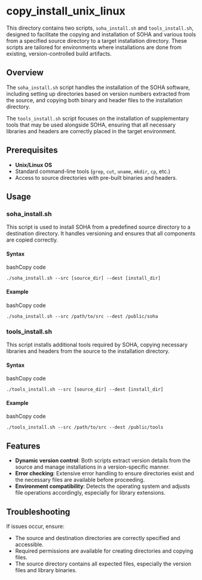 # copy_install_unix_linux

This directory contains two scripts, `soha_install.sh` and `tools_install.sh`, designed to facilitate the copying and installation of SOHA and various tools from a specified source directory to a target installation directory. These scripts are tailored for environments where installations are done from existing, version-controlled build artifacts.

## Overview

The `soha_install.sh` script handles the installation of the SOHA software, including setting up directories based on version numbers extracted from the source, and copying both binary and header files to the installation directory.

The `tools_install.sh` script focuses on the installation of supplementary tools that may be used alongside SOHA, ensuring that all necessary libraries and headers are correctly placed in the target environment.

## Prerequisites

- **Unix/Linux OS**
- Standard command-line tools (`grep`, `cut`, `uname`, `mkdir`, `cp`, etc.)
- Access to source directories with pre-built binaries and headers.

## Usage

### soha_install.sh

This script is used to install SOHA from a predefined source directory to a destination directory. It handles versioning and ensures that all components are copied correctly.

#### Syntax

bashCopy code

`./soha_install.sh --src [source_dir] --dest [install_dir]`

#### Example

bashCopy code

`./soha_install.sh --src /path/to/src --dest /public/soha`

### tools_install.sh

This script installs additional tools required by SOHA, copying necessary libraries and headers from the source to the installation directory.

#### Syntax

bashCopy code

`./tools_install.sh --src [source_dir] --dest [install_dir]`

#### Example

bashCopy code

`./tools_install.sh --src /path/to/src --dest /public/tools`

## Features

- **Dynamic version control**: Both scripts extract version details from the source and manage installations in a version-specific manner.
- **Error checking**: Extensive error handling to ensure directories exist and the necessary files are available before proceeding.
- **Environment compatibility**: Detects the operating system and adjusts file operations accordingly, especially for library extensions.

## Troubleshooting

If issues occur, ensure:

- The source and destination directories are correctly specified and accessible.
- Required permissions are available for creating directories and copying files.
- The source directory contains all expected files, especially the version files and library binaries.